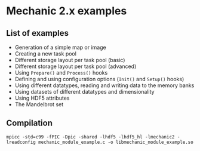 Mechanic 2.x examples
=====================

List of examples
----------------

- Generation of a simple map or image
- Creating a new task pool
- Different storage layout per task pool (basic)
- Different storage layout per task pool (advanced)
- Using `Prepare()` and `Process()` hooks
- Defining and using configuration options (`Init()` and `Setup()` hooks)
- Using different datatypes, reading and writing data to the memory banks
- Using datasets of different datatypes and dimensionality
- Using HDF5 attributes
- The Mandelbrot set

Compilation
-----------

    mpicc -std=c99 -fPIC -Dpic -shared -lhdf5 -lhdf5_hl -lmechanic2 -lreadconfig mechanic_module_example.c -o libmechanic_module_example.so


